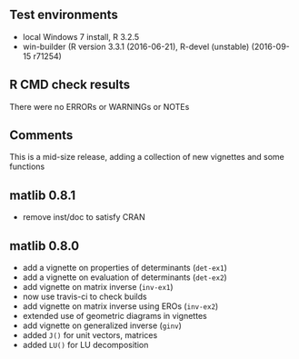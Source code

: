 ## Test environments
* local Windows 7 install, R 3.2.5
* win-builder (R version 3.3.1 (2016-06-21), R-devel (unstable) (2016-09-15 r71254)

## R CMD check results
There were no ERRORs or WARNINGs or NOTEs

## Comments
This is a mid-size release, adding a collection of new vignettes and some functions

## matlib 0.8.1

- remove inst/doc to satisfy CRAN

## matlib 0.8.0

- add a vignette on properties of determinants (`det-ex1`)
- add a vignette on evaluation of determinants (`det-ex2`)
- add vignette on matrix inverse (`inv-ex1`)
- now use travis-ci to check builds
- add vignette on matrix inverse using EROs (`inv-ex2`)
- extended use of geometric diagrams in vignettes
- add vignette on generalized inverse (`ginv`)
- added `J()` for unit vectors, matrices
- added `LU()` for LU decomposition


